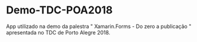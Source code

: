 # Demo-TDC-POA2018
App utilizado na demo da palestra " Xamarin.Forms - Do zero a publicação " apresentada no TDC de Porto Alegre 2018.
